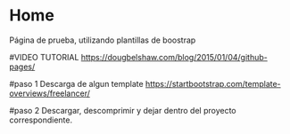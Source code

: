 # Home
Página de prueba, utilizando plantillas de boostrap

#VIDEO TUTORIAL
https://dougbelshaw.com/blog/2015/01/04/github-pages/

#paso 1
Descarga de algun template
https://startbootstrap.com/template-overviews/freelancer/

#paso 2
Descargar, descomprimir y dejar dentro del proyecto correspondiente.
